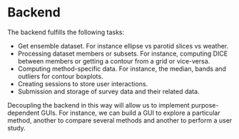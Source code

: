 # Backend

The backend fulfills the following tasks:

- Get ensemble dataset. For instance ellipse vs parotid slices vs weather.
- Processing dataset members or subsets. For instance, computing DICE between members or getting a contour from a grid
  or vice-versa.
- Computing method-specific data. For instance, the median, bands and outliers for contour boxplots.
- Creating sessions to store user interactions.
- Submission and storage of survey data and their related data.

Decoupling the backend in this way will allow us to implement purpose-dependent GUIs.
For instance, we can build a GUI to explore a particular method, another to compare several methods and another to
perform a user study.

